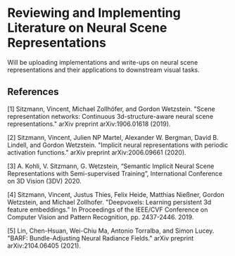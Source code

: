 # Reviewing and Implementing Literature on Neural Scene Representations
<!---
[![Open in
Colab](https://colab.research.google.com/assets/colab-badge.svg)](https://colab.research.google.com/github/YooPaul/neural_scene_representations/blob/master/.ipynb)<br>
-->

Will be uploading implementations and write-ups on neural scene representations and their applications to downstream
visual tasks.   


## References

[1] Sitzmann, Vincent, Michael Zollhöfer, and Gordon Wetzstein. "Scene representation networks: Continuous 3d-structure-aware neural scene representations." arXiv preprint arXiv:1906.01618 (2019).

[2] Sitzmann, Vincent, Julien NP Martel, Alexander W. Bergman, David B. Lindell, and Gordon Wetzstein. "Implicit neural representations with periodic activation functions." arXiv preprint arXiv:2006.09661 (2020).

[3] A. Kohli, V. Sitzmann, G. Wetzstein, “Semantic Implicit Neural Scene Representations with Semi-supervised Training”, International Conference on 3D Vision (3DV) 2020.

[4] Sitzmann, Vincent, Justus Thies, Felix Heide, Matthias Nießner, Gordon Wetzstein, and Michael Zollhofer. "Deepvoxels: Learning persistent 3d feature embeddings." In Proceedings of the IEEE/CVF Conference on Computer Vision and Pattern Recognition, pp. 2437-2446. 2019.

[5] Lin, Chen-Hsuan, Wei-Chiu Ma, Antonio Torralba, and Simon Lucey. "BARF: Bundle-Adjusting Neural Radiance Fields." arXiv preprint arXiv:2104.06405 (2021).
